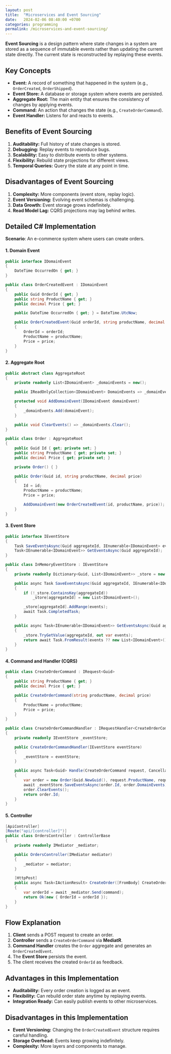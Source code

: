 ```yaml
---
layout: post
title:  "Microservices and Event Sourcing"
date:   2024-02-06 08:40:00 +0700
categories: programming
permalink: /microservices-and-event-sourcing/
---
```


**Event Sourcing** is a design pattern where state changes in a system are stored as a sequence of immutable events rather than updating the current state directly. The current state is reconstructed by replaying these events.

## **Key Concepts**
- **Event:** A record of something that happened in the system (e.g., `OrderCreated`, `OrderShipped`).  
- **Event Store:** A database or storage system where events are persisted.  
- **Aggregate Root:** The main entity that ensures the consistency of changes by applying events.  
- **Command:** An action that changes the state (e.g., `CreateOrderCommand`).  
- **Event Handler:** Listens for and reacts to events.

## **Benefits of Event Sourcing**

1. **Auditability:** Full history of state changes is stored.  
2. **Debugging:** Replay events to reproduce bugs.  
3. **Scalability:** Easy to distribute events to other systems.  
4. **Flexibility:** Rebuild state projections for different views.  
5. **Temporal Queries:** Query the state at any point in time.

## **Disadvantages of Event Sourcing**

1. **Complexity:** More components (event store, replay logic).  
2. **Event Versioning:** Evolving event schemas is challenging.  
3. **Data Growth:** Event storage grows indefinitely.  
4. **Read Model Lag:** CQRS projections may lag behind writes.

## **Detailed C# Implementation**

**Scenario**: An e-commerce system where users can create orders.

#### **1. Domain Event**

```csharp
public interface IDomainEvent
{
    DateTime OccurredOn { get; }
}

public class OrderCreatedEvent : IDomainEvent
{
    public Guid OrderId { get; }
    public string ProductName { get; }
    public decimal Price { get; }

    public DateTime OccurredOn { get; } = DateTime.UtcNow;

    public OrderCreatedEvent(Guid orderId, string productName, decimal price)
    {
        OrderId = orderId;
        ProductName = productName;
        Price = price;
    }
}
```

#### **2. Aggregate Root**

```csharp
public abstract class AggregateRoot
{
    private readonly List<IDomainEvent> _domainEvents = new();

    public IReadOnlyCollection<IDomainEvent> DomainEvents => _domainEvents.AsReadOnly();

    protected void AddDomainEvent(IDomainEvent domainEvent)
    {
        _domainEvents.Add(domainEvent);
    }

    public void ClearEvents() => _domainEvents.Clear();
}

public class Order : AggregateRoot
{
    public Guid Id { get; private set; }
    public string ProductName { get; private set; }
    public decimal Price { get; private set; }

    private Order() { }

    public Order(Guid id, string productName, decimal price)
    {
        Id = id;
        ProductName = productName;
        Price = price;

        AddDomainEvent(new OrderCreatedEvent(id, productName, price));
    }
}
```

#### **3. Event Store**

```csharp
public interface IEventStore
{
    Task SaveEventsAsync(Guid aggregateId, IEnumerable<IDomainEvent> events);
    Task<IEnumerable<IDomainEvent>> GetEventsAsync(Guid aggregateId);
}

public class InMemoryEventStore : IEventStore
{
    private readonly Dictionary<Guid, List<IDomainEvent>> _store = new();

    public async Task SaveEventsAsync(Guid aggregateId, IEnumerable<IDomainEvent> events)
    {
        if (!_store.ContainsKey(aggregateId))
            _store[aggregateId] = new List<IDomainEvent>();

        _store[aggregateId].AddRange(events);
        await Task.CompletedTask;
    }

    public async Task<IEnumerable<IDomainEvent>> GetEventsAsync(Guid aggregateId)
    {
        _store.TryGetValue(aggregateId, out var events);
        return await Task.FromResult(events ?? new List<IDomainEvent>());
    }
}
```

#### **4. Command and Handler (CQRS)**

```csharp
public class CreateOrderCommand : IRequest<Guid>
{
    public string ProductName { get; }
    public decimal Price { get; }

    public CreateOrderCommand(string productName, decimal price)
    {
        ProductName = productName;
        Price = price;
    }
}

public class CreateOrderCommandHandler : IRequestHandler<CreateOrderCommand, Guid>
{
    private readonly IEventStore _eventStore;

    public CreateOrderCommandHandler(IEventStore eventStore)
    {
        _eventStore = eventStore;
    }

    public async Task<Guid> Handle(CreateOrderCommand request, CancellationToken cancellationToken)
    {
        var order = new Order(Guid.NewGuid(), request.ProductName, request.Price);
        await _eventStore.SaveEventsAsync(order.Id, order.DomainEvents);
        order.ClearEvents();
        return order.Id;
    }
}
```

#### **5. Controller**

```csharp
[ApiController]
[Route("api/[controller]")]
public class OrdersController : ControllerBase
{
    private readonly IMediator _mediator;

    public OrdersController(IMediator mediator)
    {
        _mediator = mediator;
    }

    [HttpPost]
    public async Task<IActionResult> CreateOrder([FromBody] CreateOrderCommand command)
    {
        var orderId = await _mediator.Send(command);
        return Ok(new { OrderId = orderId });
    }
}
```

## **Flow Explanation**

1. **Client** sends a POST request to create an order.  
2. **Controller** sends a `CreateOrderCommand` via **MediatR**.  
3. **Command Handler** creates the `Order` aggregate and generates an `OrderCreatedEvent`.  
4. The **Event Store** persists the event.  
5. The client receives the created `OrderId` as feedback.

## **Advantages in this Implementation**

- **Auditability:** Every order creation is logged as an event.  
- **Flexibility:** Can rebuild order state anytime by replaying events.  
- **Integration Ready:** Can easily publish events to other microservices.

## **Disadvantages in this Implementation**

- **Event Versioning:** Changing the `OrderCreatedEvent` structure requires careful handling.  
- **Storage Overhead:** Events keep growing indefinitely.  
- **Complexity:** More layers and components to manage.